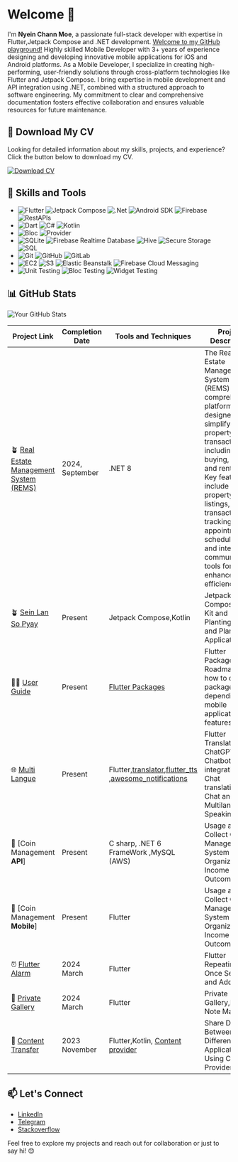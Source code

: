 # Welcome 👋

I'm **Nyein Chann Moe**, a passionate full-stack developer with expertise in Flutter,Jetpack Compose and .NET development. [Welcome to my GitHub playground!](https://github.com/InnwaCommunity)
Highly skilled Mobile Developer with 3+ years of experience designing and developing innovative mobile applications for iOS and Android platforms. As a Mobile Developer, I specialize in creating high-performing, user-friendly solutions through cross-platform technologies like Flutter and Jetpack Compose. I bring expertise in mobile development and API integration using .NET, combined with a structured approach to software engineering. My commitment to clear and comprehensive documentation fosters effective collaboration and ensures valuable resources for future maintenance.

## 📄 Download My CV

Looking for detailed information about my skills, projects, and experience? Click the button below to download my CV.

[![Download CV](https://img.shields.io/badge/Download%20CV-FF5733?style=for-the-badge&logo=adobeacrobatreader&logoColor=white)](https://github.com/user-attachments/files/18285163/Nyein.Chan.Moe.-.Developer.Resume.1.pdf)


## 🚀 Skills and Tools

- ![Flutter](https://img.shields.io/badge/Flutter-0078D6?style=for-the-badge&logo=flutter&logoColor=white) ![Jetpack Compose](https://img.shields.io/badge/Jetpack%20Compose-4285F4?style=for-the-badge&logo=jetpack-compose&logoColor=white) ![.Net](https://img.shields.io/badge/.NET-512BD4?style=for-the-badge&logo=dotnet&logoColor=white) ![Android SDK](https://img.shields.io/badge/Android%20SDK-3DDC84?style=for-the-badge&logo=android&logoColor=white) ![Firebase](https://img.shields.io/badge/Firebase-FFCA28?style=for-the-badge&logo=firebase&logoColor=white) ![RestAPIs](https://img.shields.io/badge/REST%20APIs-0052CC?style=for-the-badge&logo=api&logoColor=white)
- ![Dart](https://img.shields.io/badge/Dart-0095D5?style=for-the-badge&logo=dart&logoColor=white) ![C#](https://img.shields.io/badge/C%23-239120?style=for-the-badge&logo=c-sharp&logoColor=white) ![Kotlin](https://img.shields.io/badge/Kotlin-0095D5?style=for-the-badge&logo=kotlin&logoColor=white)
- ![Bloc](https://img.shields.io/badge/Bloc-0175C2?style=for-the-badge&logo=bloc&logoColor=white) ![Provider](https://img.shields.io/badge/Provider-FF5733?style=for-the-badge&logo=flutter&logoColor=white)
- ![SQLite](https://img.shields.io/badge/SQLite-003B57?style=for-the-badge&logo=sqlite&logoColor=white) ![Firebase Realtime Database](https://img.shields.io/badge/Firebase%20Realtime%20Database-FFCA28?style=for-the-badge&logo=firebase&logoColor=white) ![Hive](https://img.shields.io/badge/Hive-FD9E35?style=for-the-badge&logo=flutter&logoColor=white) ![Secure Storage](https://img.shields.io/badge/Secure%20Storage-000000?style=for-the-badge&logo=flutter&logoColor=white) ![SQL](https://img.shields.io/badge/SQL-CC2927?style=for-the-badge&logo=sql&logoColor=white)
- ![Git](https://img.shields.io/badge/Git-F05032?style=for-the-badge&logo=git&logoColor=white) ![GitHub](https://img.shields.io/badge/GitHub-181717?style=for-the-badge&logo=github&logoColor=white) ![GitLab](https://img.shields.io/badge/GitLab-FC6D26?style=for-the-badge&logo=gitlab&logoColor=white)
- ![EC2](https://img.shields.io/badge/AWS%20EC2-FF9900?style=for-the-badge&logo=amazon-aws&logoColor=white) ![S3](https://img.shields.io/badge/AWS%20S3-569A31?style=for-the-badge&logo=amazon-s3&logoColor=white) ![Elastic Beanstalk](https://img.shields.io/badge/AWS%20Elastic%20Beanstalk-FF9900?style=for-the-badge&logo=amazon-aws&logoColor=white) ![Firebase Cloud Messaging](https://img.shields.io/badge/Firebase%20Cloud%20Messaging-FFCA28?style=for-the-badge&logo=firebase&logoColor=white)
- ![Unit Testing](https://img.shields.io/badge/Unit%20Testing-FF6F61?style=for-the-badge&logo=flutter&logoColor=white) ![Bloc Testing](https://img.shields.io/badge/Bloc%20Testing-0175C2?style=for-the-badge&logo=flutter&logoColor=white) ![Widget Testing](https://img.shields.io/badge/Widget%20Testing-6C63FF?style=for-the-badge&logo=flutter&logoColor=white)


## 📊 GitHub Stats

![Your GitHub Stats](https://github-readme-stats.vercel.app/api?username=nyeinchannmoe&show_icons=true&hide=contribs,prs&theme=radical)

| Project Link | Completion Date | Tools and Techniques | Project Description |  
|---|---|---|---|  
| 🪴 [Real Estate Management System (REMS)](https://github.com/one-project-one-month/rems_csharp) | 2024, September | .NET 8 | The Real Estate Management System (REMS) is a comprehensive platform designed to simplify property transactions, including buying, selling, and renting. Key features include property listings, transaction tracking, appointment scheduling, and integrated communication tools for enhanced efficiency. |  
| 🪴 [Sein Lan So Pyay](https://github.com/InnwaCommunity/sein_len_so_pyay) | Present  |Jetpack Compose,Kotlin |Jetpack Compose UI Kit and Planting Tree and Plants Application UI |
| 🧞‍♂️ [User Guide](https://github.com/InnwaCommunity/flutter-packages-roadmap) | Present  |[Flutter Packages](https://pub.dev/) |Flutter Packages Roadmap and how to choose packages depending on mobile application features. |
| 🌐 [Multi Langue](https://github.com/InnwaCommunity/Multi-Langua) | Present | Flutter,[translator](https://pub.dev/packages/translator),[flutter_tts](https://pub.dev/packages/flutter_tts) ,[awesome_notifications](https://pub.dev/packages/awesome_notifications) | Flutter Translator, ChatGPT Chatbot integration, Chat translation, and Chat and Text Multilanguage Speaking. |
| 🏦 [Coin Management **API**] | Present | C sharp, .NET 6 FrameWork ,MySQL (AWS) | Usage and Collect Coin Management System of Organization Income and Outcome. |
| 🏦 [Coin Management **Mobile**] | Present | Flutter | Usage and Collect Coin Management System of Organization Income and Outcome. |
| ⏰ [Flutter Alarm](https://github.com/InnwaCommunity/flutter-alarm.git) | 2024 March  | Flutter | Flutter Repeating or Once Settings and Add Song |
| 📸 [Private Gallery](https://github.com/nyeinchann2001/Private-Gallery-And-Book-Maker) | 2024 March  | Flutter | Private Gallery,Daily Note Maker |
| 📲 [Content Transfer](https://github.com/InnwaCommunity/share-data-using-content-provider) | 2023 November  | Flutter,Kotlin, [Content provider](https://developer.android.com/guide/topics/providers/content-providers) |Share Data Between Different Applications Using Content Provider. |


## 📫 Let's Connect

- [LinkedIn](https://www.linkedin.com/in/nyein-chann-m-366928273)
- [Telegram](https://t.me/nyeinchannmoe)
- [Stackoverflow](https://stackoverflow.com/users/21929346/nyein-chann-moe)

Feel free to explore my projects and reach out for collaboration or just to say hi! 😊



<!--
**nyeinchann2001/nyeinchann2001** is a ✨ _special_ ✨ repository because its `README.md` (this file) appears on your GitHub profile.

Here are some ideas to get you started:

[Nyein Chan Moe - Developer Resume .pdf](https://github.com/user-attachments/files/18285163/Nyein.Chan.Moe.-.Developer.Resume.1.pdf)

- 🔭 I’m currently working on ...
- 🌱 I’m currently learning ...
- 👯 I’m looking to collaborate on ...
- 🤔 I’m looking for help with ...
- 💬 Ask me about ...
- 📫 How to reach me: ...
- 😄 Pronouns: ...
- ⚡ Fun fact: ...
-->
